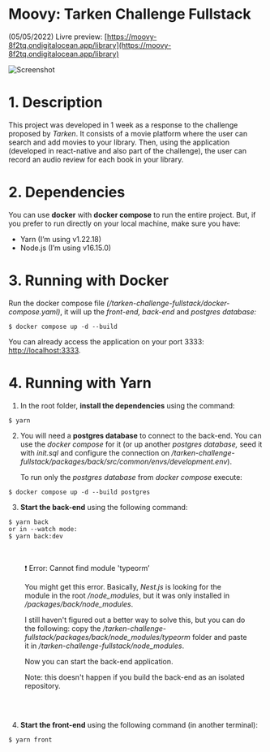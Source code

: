 # Moovy: Tarken Challenge Fullstack

(05/05/2022) Livre preview: [https://moovy-8f2tq.ondigitalocean.app/library](https://moovy-8f2tq.ondigitalocean.app/library)

<img src="https://i.ibb.co/4g5tX19/Screenshot-from-2022-05-05-17-25-25.png" alt="Screenshot" />

# 1. Description

This project was developed in 1 week as a response to the challenge proposed by _Tarken_.
It consists of a movie platform where the user can search and add movies to your library. Then, using the application (developed in react-native and also part of the challenge), the user can record an audio review for each book in your library.

# 2. Dependencies

You can use **docker** with **docker compose** to run the entire project. But, if you prefer to run directly on your local machine, make sure you have:

- Yarn (I’m using v1.22.18)
- Node.js (I’m using v16.15.0)

# 3. Running with Docker

Run the docker compose file _(/tarken-challenge-fullstack/docker-compose.yaml)_, it will up the _front-end, back-end_ and _postgres database:_

```docker
$ docker compose up -d --build
```

You can already access the application on your port 3333: [http://localhost:3333](http://localhost:3333).

# 4. Running with Yarn

1. In the root folder, **install the dependencies** using the command:

```docker
$ yarn
```

2. You will need a **postgres database** to connect to the back-end. You can use the _docker compose_ for it (or up another _postgres database,_ seed it with _init.sql_ and configure the connection on _/tarken-challenge-fullstack/packages/back/src/common/envs/development.env_).

   To run only the _postgres database_ from _docker compose_ execute:

```docker
$ docker compose up -d --build postgres
```

3. **Start the back-end** using the following command:

```docker
$ yarn back
or in --watch mode:
$ yarn back:dev
```

<aside style="padding: 2rem;">
❗ Error: Cannot find module 'typeorm’

You might get this error. Basically, _Nest.js_ is looking for the module in the root _/node_modules_, but it was only installed in _/packages/back/node_modules_.

I still haven't figured out a better way to solve this, but you can do the following: copy the _/tarken-challenge-fullstack/packages/back/node_modules/typeorm_ folder and paste it in _/tarken-challenge-fullstack/node_modules_.

Now you can start the back-end application.

Note: this doesn't happen if you build the back-end as an isolated repository.

</aside>

4. **Start the front-end** using the following command (in another terminal):

```docker
$ yarn front
```
